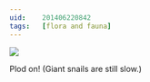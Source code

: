 ```yaml
---
uid:	201406220842
tags:	[flora and fauna]
---
```


![](https://cmhelmer.com/media/201406220842_1.jpg)

Plod on! (Giant snails are still slow.)
